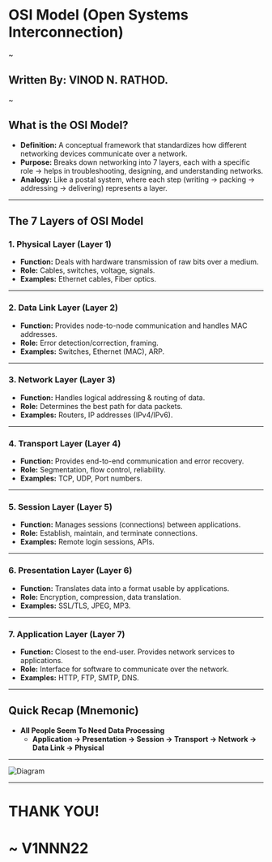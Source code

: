 # OSI Model (Open Systems Interconnection)  
~
## Written By: VINOD N. RATHOD.  
~

## What is the OSI Model?  
- **Definition:** A conceptual framework that standardizes how different networking devices communicate over a network.  
- **Purpose:** Breaks down networking into 7 layers, each with a specific role → helps in troubleshooting, designing, and understanding networks.  
- **Analogy:** Like a postal system, where each step (writing → packing → addressing → delivering) represents a layer.  

---

## The 7 Layers of OSI Model  

### 1. Physical Layer (Layer 1)  
- **Function:** Deals with hardware transmission of raw bits over a medium.  
- **Role:** Cables, switches, voltage, signals.  
- **Examples:** Ethernet cables, Fiber optics.  

---

### 2. Data Link Layer (Layer 2)  
- **Function:** Provides node-to-node communication and handles MAC addresses.  
- **Role:** Error detection/correction, framing.  
- **Examples:** Switches, Ethernet (MAC), ARP.  

---

### 3. Network Layer (Layer 3)  
- **Function:** Handles logical addressing & routing of data.  
- **Role:** Determines the best path for data packets.  
- **Examples:** Routers, IP addresses (IPv4/IPv6).  

---

### 4. Transport Layer (Layer 4)  
- **Function:** Provides end-to-end communication and error recovery.  
- **Role:** Segmentation, flow control, reliability.  
- **Examples:** TCP, UDP, Port numbers.  

---

### 5. Session Layer (Layer 5)  
- **Function:** Manages sessions (connections) between applications.  
- **Role:** Establish, maintain, and terminate connections.  
- **Examples:** Remote login sessions, APIs.  

---

### 6. Presentation Layer (Layer 6)  
- **Function:** Translates data into a format usable by applications.  
- **Role:** Encryption, compression, data translation.  
- **Examples:** SSL/TLS, JPEG, MP3.  

---

### 7. Application Layer (Layer 7)  
- **Function:** Closest to the end-user. Provides network services to applications.  
- **Role:** Interface for software to communicate over the network.  
- **Examples:** HTTP, FTP, SMTP, DNS.  

---

## Quick Recap (Mnemonic)  
- **All People Seem To Need Data Processing**  
  - **Application → Presentation → Session → Transport → Network → Data Link → Physical**  

---

![Diagram](Assets/osi-model.png)  

---

# THANK YOU!  
# ~ **V1NNN22**  
